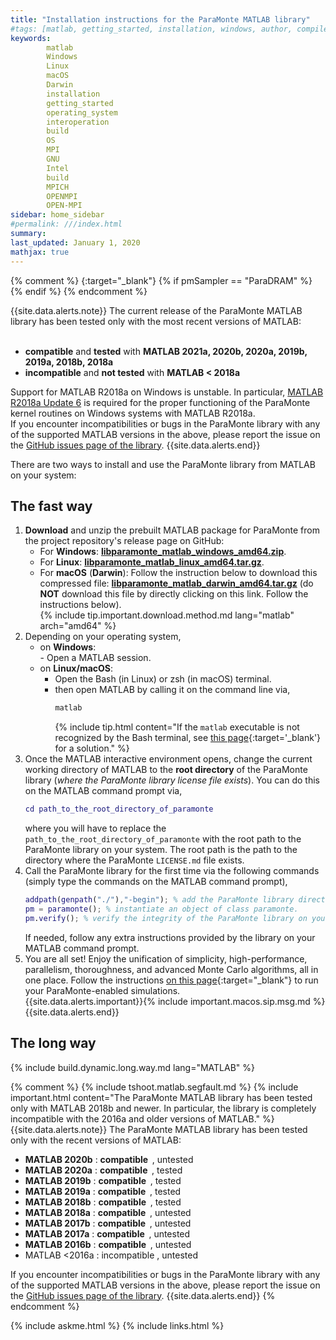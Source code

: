 ```yaml
---
title: "Installation instructions for the ParaMonte MATLAB library"
#tags: [matlab, getting_started, installation, windows, author, compiler, operating_system, OS, Fortran, C, C++, interoperation, build]
keywords: 
        matlab
        Windows
        Linux
        macOS
        Darwin
        installation
        getting_started
        operating_system
        interoperation
        build
        OS
        MPI
        GNU
        Intel
        build
        MPICH
        OPENMPI
        OPEN-MPI
sidebar: home_sidebar
#permalink: ///index.html
summary:
last_updated: January 1, 2020
mathjax: true
---
```

{% comment %}
[](){:target="_blank"}
{% if pmSampler == "ParaDRAM" %}
{% endif %}
{% endcomment %}
<br>

{{site.data.alerts.note}}
The current release of the ParaMonte MATLAB library has been tested only with the most recent versions of MATLAB:  
<br>
<ul>
    <li><b>compatible</b> and <b>tested</b> with <b>MATLAB 2021a, 2020b, 2020a, 2019b, 2019a, 2018b, 2018a</b></li>
    <li><b>incompatible</b> and <b>not tested</b> with <b>MATLAB < 2018a</b></li>
</ul>
Support for MATLAB R2018a on Windows is unstable. In particular, <a href="https://www.mathworks.com/downloads/" target="_blank">MATLAB R2018a Update 6</a> is required for the proper functioning of the ParaMonte kernel routines on Windows systems with MATLAB R2018a.<br>
If you encounter incompatibilities or bugs in the ParaMonte library with any of the supported MATLAB versions in the above, please report the issue on the <a href="{{site.githubIssues}}" target="_blank">GitHub issues page of the library</a>.
{{site.data.alerts.end}}

<br>  

There are two ways to install and use the ParaMonte library from MATLAB on your system:  

## The fast way  

1.  **Download** and unzip the prebuilt MATLAB package for ParaMonte from the project repository's release page on GitHub:
    +   For **Windows**: [**libparamonte_matlab_windows_amd64.zip**]({{site.githubReleaseCurrentDownload}}/libparamonte_matlab_windows_amd64.zip).  
    +   For **Linux**: [**libparamonte_matlab_linux_amd64.tar.gz**]({{site.githubReleaseCurrentDownload}}/libparamonte_matlab_linux_amd64.tar.gz).  
    +   For **macOS** (**Darwin**): Follow the instruction below to download this compressed file: 
        [**libparamonte_matlab_darwin_amd64.tar.gz**]({{site.githubReleaseCurrentDownload}}/libparamonte_matlab_darwin_amd64.tar.gz) 
        (do **NOT** download this file by directly clicking on this link. Follow the instructions below).  
        {% include tip.important.download.method.md lang="matlab" arch="amd64" %}
1.  Depending on your operating system,  
    -   on **Windows**:  
            -   Open a MATLAB session.  
    -   on **Linux/macOS**:  
        -   Open the Bash (in Linux) or zsh (in macOS) terminal.  
        -   then open MATLAB by calling it on the command line via, 
            ```bash  
            matlab
            ```  
            {% include tip.html content="If the `matlab` executable is not recognized by the Bash terminal, 
            see [this page](../../troubleshooting/bash-matlab-command-not-found){:target='_blank'} for a solution." %}  
1.  Once the MATLAB interactive environment opens, change the current working directory of MATLAB to 
    the **root directory** of the ParaMonte library (*where the ParaMonte library license file exists*). 
    You can do this on the MATLAB command prompt via,  
    ```matlab  
    cd path_to_the_root_directory_of_paramonte
    ```  
    where you will have to replace the `path_to_the_root_directory_of_paramonte` with the root path 
    to the ParaMonte library on your system. The root path is the path to the directory where the ParaMonte `LICENSE.md` file exists.  
1.  Call the ParaMonte library for the first time via the following commands (simply type the commands on the MATLAB command prompt),  
    ```matlab  
    addpath(genpath("./"),"-begin"); % add the ParaMonte library directories to MATLAB's list of search paths.
    pm = paramonte(); % instantiate an object of class paramonte.
    pm.verify(); % verify the integrity of the ParaMonte library on your system.
    ```  
    If needed, follow any extra instructions provided by the library on your MATLAB command prompt.  
1.  You are all set! Enjoy the unification of simplicity, high-performance, parallelism, 
    thoroughness, and advanced Monte Carlo algorithms, all in one place. Follow the instructions 
    [on this page](../../run/matlab){:target="_blank"} to run your ParaMonte-enabled simulations.  
    {{site.data.alerts.important}}{% include important.macos.sip.msg.md %}{{site.data.alerts.end}}

## The long way  

{% include build.dynamic.long.way.md lang="MATLAB" %}

{% comment %}
{% include tshoot.matlab.segfault.md %}
{% include important.html content="The ParaMonte MATLAB library has been tested only with MATLAB 2018b and newer. In particular, the library is completely incompatible with the 2016a and older versions of MATLAB." %}
{{site.data.alerts.note}}
The ParaMonte MATLAB library has been tested only with the recent versions of MATLAB:
<br>
<ul>
    <li><b>MATLAB 2020b</b>&nbsp;: <b>compatible&nbsp;&nbsp;</b>, untested</li>
    <li><b>MATLAB 2020a</b>&nbsp;: <b>compatible&nbsp;&nbsp;</b>, tested  </li>
    <li><b>MATLAB 2019b</b>&nbsp;: <b>compatible&nbsp;&nbsp;</b>, tested  </li>
    <li><b>MATLAB 2019a</b>&nbsp;: <b>compatible&nbsp;&nbsp;</b>, tested  </li>
    <li><b>MATLAB 2018b</b>&nbsp;: <b>compatible&nbsp;&nbsp;</b>, tested  </li>
    <li><b>MATLAB 2018a</b>&nbsp;: <b>compatible&nbsp;&nbsp;</b>, untested</li>
    <li><b>MATLAB 2017b</b>&nbsp;: <b>compatible&nbsp;&nbsp;</b>, untested</li>
    <li><b>MATLAB 2017a</b>&nbsp;: <b>compatible&nbsp;&nbsp;</b>, untested</li>
    <li><b>MATLAB 2016b</b>&nbsp;: <b>compatible&nbsp;&nbsp;</b>, untested</li>
    <li>MATLAB <2016a            :    incompatible              , untested</li>
</ul>
If you encounter incompatibilities or bugs in the ParaMonte library with any of the supported MATLAB versions in the above, please report the issue on the <a href="{{site.githubIssues}}" target="_blank">GitHub issues page of the library</a>.
{{site.data.alerts.end}}
{% endcomment %}

{% include askme.html %}
{% include links.html %}

